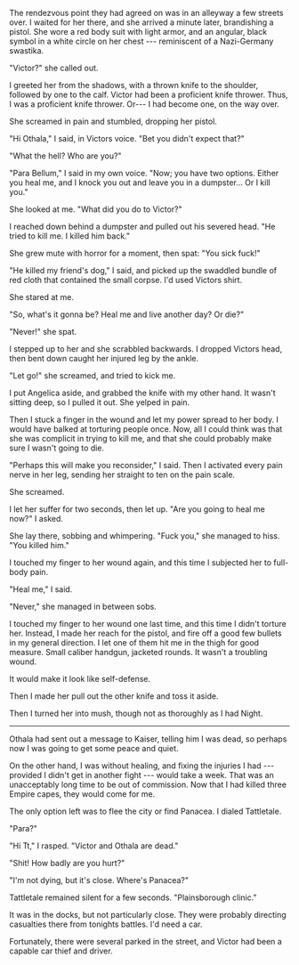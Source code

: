 The rendezvous point they had agreed on was in an alleyway a few streets over. I waited for her there,
and she arrived a minute later, brandishing a pistol. She wore a red body suit with light armor,
and an angular, black symbol in a white circle on her chest --- reminiscent of a Nazi-Germany swastika.

"Victor?" she called out.

I greeted her from the shadows, with a thrown knife to the shoulder,
followed by one to the calf. Victor had been a proficient knife thrower. Thus, I was a proficient knife thrower.
Or--- I had become one, on the way over.

She screamed in pain and stumbled, dropping her pistol.

"Hi Othala," I said, in Victors voice. "Bet you didn't expect that?"

"What the hell? Who are you?"

"Para Bellum," I said in my own voice. "Now; you have two options. Either you heal me, and I knock you out
and leave you in a dumpster... Or I kill you."

She looked at me. "What did you do to Victor?"

I reached down behind a dumpster and pulled out his severed head. "He tried to kill me. I killed him back."

She grew mute with horror for a moment, then spat: "You sick fuck!"

"He killed my friend's dog," I said, and picked up the swaddled bundle of red cloth that contained the
small corpse. I'd used Victors shirt.

She stared at me.

"So, what's it gonna be? Heal me and live another day? Or die?"

"Never!" she spat.

I stepped up to her and she scrabbled backwards. I dropped Victors head, then bent down caught her injured leg
by the ankle.

"Let go!" she screamed, and tried to kick me.

I put Angelica aside, and grabbed the knife with my other hand. It wasn't sitting deep, so I pulled
it out. She yelped in pain.

Then I stuck a finger in the wound and let my power spread to her body. I would have balked at torturing
people once. Now, all I could think was that she was complicit in trying to kill me, and that she could
probably make sure I wasn't going to die.

"Perhaps this will make you reconsider," I said. Then I activated every pain nerve in her leg, sending her straight
to ten on the pain scale.

She screamed.

I let her suffer for two seconds, then let up. "Are you going to heal me now?" I asked.

She lay there, sobbing and whimpering. "Fuck you," she managed to hiss. "You killed him."

I touched my finger to her wound again, and this time I subjected her to full-body pain.

"Heal me," I said.

"Never," she managed in between sobs.

I touched my finger to her wound one last time, and this time I didn't torture her. Instead, I made
her reach for the pistol, and fire off a good few bullets in my general direction. I let one of them
hit me in the thigh for good measure. Small caliber handgun, jacketed rounds. It wasn't a troubling
wound.

It would make it look like self-defense.

Then I made her pull out the other knife and toss it aside.

Then I turned her into mush, though not as thoroughly as I had Night.

----

Othala had sent out a message to Kaiser, telling him I was dead, so perhaps now I was going to get
some peace and quiet.

On the other hand, I was without healing, and fixing the injuries I had --- provided I didn't get in
another fight --- would take a week. That was an unacceptably long time to be out of commission. Now that
I had killed three Empire capes, they would come for me.

The only option left was to flee the city or find Panacea. I dialed Tattletale.

"Para?"

"Hi Tt," I rasped. "Victor and Othala are dead."

"Shit! How badly are you hurt?"

"I'm not dying, but it's close. Where's Panacea?"

Tattletale remained silent for a few seconds. "Plainsborough clinic."

It was in the docks, but not particularly close. They were probably directing casualties there
from tonights battles. I'd need a car.

Fortunately, there were several parked in the street, and Victor had been a capable car thief and driver.
